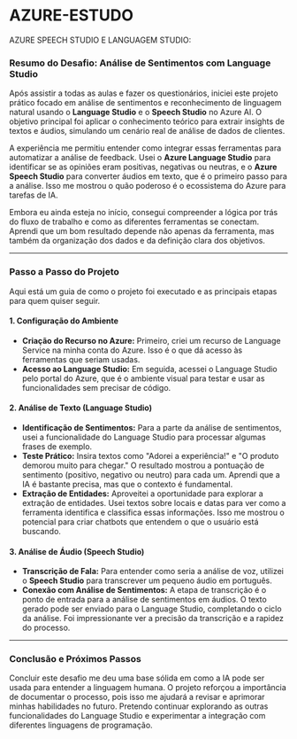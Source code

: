 # AZURE-ESTUDO
AZURE SPEECH STUDIO  E LANGUAGEM STUDIO:

### **Resumo do Desafio: Análise de Sentimentos com Language Studio**

Após assistir a todas as aulas e fazer os questionários, iniciei este projeto prático focado em análise de sentimentos e reconhecimento de linguagem natural usando o **Language Studio** e o **Speech Studio** no Azure AI. O objetivo principal foi aplicar o conhecimento teórico para extrair insights de textos e áudios, simulando um cenário real de análise de dados de clientes.

A experiência me permitiu entender como integrar essas ferramentas para automatizar a análise de feedback. Usei o **Azure Language Studio** para identificar se as opiniões eram positivas, negativas ou neutras, e o **Azure Speech Studio** para converter áudios em texto, que é o primeiro passo para a análise. Isso me mostrou o quão poderoso é o ecossistema do Azure para tarefas de IA.

Embora eu ainda esteja no início, consegui compreender a lógica por trás do fluxo de trabalho e como as diferentes ferramentas se conectam. Aprendi que um bom resultado depende não apenas da ferramenta, mas também da organização dos dados e da definição clara dos objetivos.

---

### **Passo a Passo do Projeto**

Aqui está um guia de como o projeto foi executado e as principais etapas para quem quiser seguir.

#### **1. Configuração do Ambiente**

* **Criação do Recurso no Azure:** Primeiro, criei um recurso de Language Service na minha conta do Azure. Isso é o que dá acesso às ferramentas que seriam usadas.
* **Acesso ao Language Studio:** Em seguida, acessei o Language Studio pelo portal do Azure, que é o ambiente visual para testar e usar as funcionalidades sem precisar de código.

#### **2. Análise de Texto (Language Studio)**

* **Identificação de Sentimentos:** Para a parte da análise de sentimentos, usei a funcionalidade do Language Studio para processar algumas frases de exemplo.
* **Teste Prático:** Insira textos como "Adorei a experiência!" e "O produto demorou muito para chegar." O resultado mostrou a pontuação de sentimento (positivo, negativo ou neutro) para cada um. Aprendi que a IA é bastante precisa, mas que o contexto é fundamental.
* **Extração de Entidades:** Aproveitei a oportunidade para explorar a extração de entidades. Usei textos sobre locais e datas para ver como a ferramenta identifica e classifica essas informações. Isso me mostrou o potencial para criar chatbots que entendem o que o usuário está buscando.

#### **3. Análise de Áudio (Speech Studio)**

* **Transcrição de Fala:** Para entender como seria a análise de voz, utilizei o **Speech Studio** para transcrever um pequeno áudio em português.
* **Conexão com Análise de Sentimentos:** A etapa de transcrição é o ponto de entrada para a análise de sentimentos em áudios. O texto gerado pode ser enviado para o Language Studio, completando o ciclo da análise. Foi impressionante ver a precisão da transcrição e a rapidez do processo.

---

### **Conclusão e Próximos Passos**

Concluir este desafio me deu uma base sólida em como a IA pode ser usada para entender a linguagem humana. O projeto reforçou a importância de documentar o processo, pois isso me ajudará a revisar e aprimorar minhas habilidades no futuro. Pretendo continuar explorando as outras funcionalidades do Language Studio e experimentar a integração com diferentes linguagens de programação.
